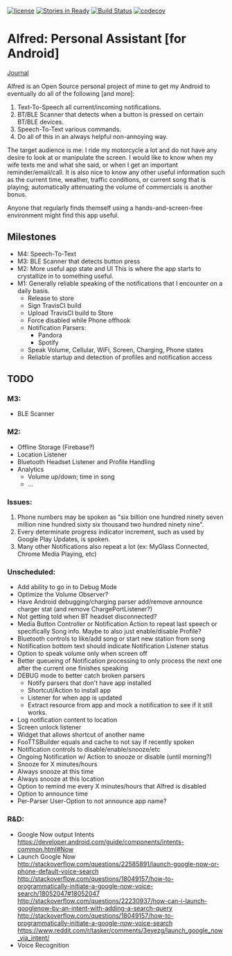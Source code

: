 [![license](https://img.shields.io/github/license/mashape/apistatus.svg?maxAge=2592000)](https://raw.githubusercontent.com/swooby/alfred/m1/LICENSE)
[![Stories in Ready](https://badge.waffle.io/swooby/alfred.svg?label=ready&title=Ready)](http://waffle.io/swooby/alfred)
[![Build Status](https://travis-ci.org/swooby/alfred.svg?branch=master)](https://travis-ci.org/swooby/alfred)
[![codecov](https://codecov.io/gh/swooby/alfred/branch/m1/graph/badge.svg)](https://codecov.io/gh/swooby/alfred)

# Alfred: Personal Assistant [for Android]

<!--
[![license](https://img.shields.io/github/license/mashape/apistatus.svg?maxAge=2592000)](https://raw.githubusercontent.com/SmartFoo/smartfoo/master/LICENSE)
[![Stories in Ready](https://badge.waffle.io/SmartFoo/smartfoo.svg?label=ready&title=Ready)](http://waffle.io/SmartFoo/smartfoo)
[![Build Status](https://travis-ci.org/SmartFoo/smartfoo.svg?branch=master)](https://travis-ci.org/SmartFoo/smartfoo)
[![codecov](https://codecov.io/gh/SmartFoo/smartfoo/branch/master/graph/badge.svg)](https://codecov.io/gh/SmartFoo/smartfoo)
[![App](https://api.bintray.com/packages/smartfoo/maven/smartfoo-android-lib-core/images/download.svg)](https://bintray.com/smartfoo/maven/smartfoo-android-lib-core/_latestVersion)
-->

[Journal](JOURNAL.md)

Alfred is an Open Source personal project of mine to get my Android to
 eventually do all of the following [and more]:

1. Text-To-Speech all current/incoming notifications.
2. BT/BLE Scanner that detects when a button is pressed on certain BT/BLE devices.
3. Speech-To-Text various commands.
4. Do all of this in an always helpful non-annoying way.

The target audience is me: I ride my motorcycle a lot and do not have
 any desire to look at or manipulate the screen. I would like to know
 when my wife texts me and what she said, or when I get an important
 reminder/email/call. It is also nice to know any other useful
 information such as the current time, weather, traffic conditions, or
 current song that is playing; automatically attenuating the volume of
 commercials is another bonus.

Anyone that regularly finds themself using a hands-and-screen-free
environment might find this app useful.

## Milestones

* M4: Speech-To-Text
* M3: BLE Scanner that detects button press
* M2: More useful app state and UI
  This is where the app starts to crystallize in to something useful.
* M1: Generally reliable speaking of the notifications that I encounter on a daily basis.
  * Release to store
  * Sign TravisCI build
  * Upload TravisCI build to Store
  * Force disabled while Phone offhook
  * Notification Parsers:
    * Pandora
    * Spotify
  * Speak Volume, Cellular, WiFi, Screen, Charging, Phone states
  * Reliable startup and detection of profiles and notification access

## TODO
### M3:
* BLE Scanner

### M2:
* Offline Storage (Firebase?)
* Location Listener
* Bluetooth Headset Listener and Profile Handling
* Analytics
  * Volume up/down; time in song
  * ...

### Issues:
1. Phone numbers may be spoken as "six billion one hundred ninety seven million nine hundred sixty six thousand two hundred ninety nine".
2. Every determinate progress indicator increment, such as used by Google Play Updates, is spoken.
3. Many other Notifications also repeat a lot (ex: MyGlass Connected, Chrome Media Playing, etc)

### Unscheduled:
* Add ability to go in to Debug Mode
* Optimize the Volume Observer?
* Have Android debugging/charging parser add/remove announce charger stat (and remove ChargePortListener?)
* Not getting told when BT headset disconnected?
* Media Button Controller or Notification Action to repeat last speech or specifically Song info.
  Maybe to also just enable/disable Profile?
* Bluetooth controls to like/add song or start new station from song
* Notification bottom text should indicate Notification Listener status
* Option to speak volume only when screen off
* Better queueing of Notification processing to only process the next one after the current one finishes speaking
* DEBUG mode to better catch broken parsers
  * Notify parsers that don't have app installed
  * Shortcut/Action to install app
  * Listener for when app is updated
  * Extract resource from app and mock a notification to see if it still works.
* Log notification content to location
* Screen unlock listener
* Widget that allows shortcut of another name
* FooTTSBuilder equals and cache to not say if recently spoken
* Notification controls to disable/enable/snooze/etc
* Ongoing Notification w/ Action to snooze or disable (until morning?)
* Snooze for X minutes/hours
* Always snooze at this time
* Always snooze at this location
* Option to remind me every X minutes/hours that Alfred is disabled
* Option to announce time
* Per-Parser User-Option to not announce app name?

### R&D:
* Google Now output Intents
  https://developer.android.com/guide/components/intents-common.html#Now
* Launch Google Now
  http://stackoverflow.com/questions/22585891/launch-google-now-or-phone-default-voice-search
  http://stackoverflow.com/questions/18049157/how-to-programmatically-initiate-a-google-now-voice-search/18052047#18052047
  http://stackoverflow.com/questions/22230937/how-can-i-launch-googlenow-by-an-intent-with-adding-a-search-query
  http://stackoverflow.com/questions/18049157/how-to-programmatically-initiate-a-google-now-voice-search
  https://www.reddit.com/r/tasker/comments/3eyezg/launch_google_now_via_intent/
* Voice Recognition

